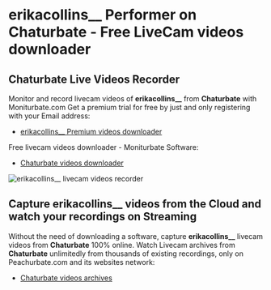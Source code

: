 # erikacollins__ Performer on Chaturbate - Free LiveCam videos downloader

## Chaturbate Live Videos Recorder

Monitor and record livecam videos of **erikacollins__** from **Chaturbate** with Moniturbate.com
Get a premium trial for free by just and only registering with your Email address:
* [erikacollins__ Premium videos downloader](https://moniturbate.com/request-demo-licence-key.html)

Free livecam videos downloader - Moniturbate Software:
* [Chaturbate videos downloader](https://moniturbate.com/moniturbate-download-software.html)

![erikacollins__ livecam videos recorder](https://peachurnet.com/templates/moniturbate-software.png)


## Capture erikacollins__ videos from the Cloud and watch your recordings on Streaming

Without the need of downloading a software, capture **erikacollins__** livecam videos from **Chaturbate** 100% online.
Watch Livecam archives from **Chaturbate** unlimitedly from thousands of existing recordings, only on Peachurbate.com and its websites network:
* [Chaturbate videos archives](https://peachurnet.com/)